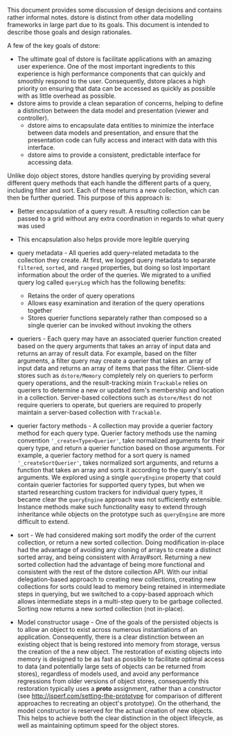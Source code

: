 This document provides some discussion of design decisions and contains rather informal notes. dstore is distinct from other data modelling frameworks in large part due to its goals. This document is intended to describe those goals and design rationales. 

A few of the key goals of dstore:

* The ultimate goal of dstore is facilitate applications with an amazing user experience. One of the most important ingredients to this experience is high performance components that can quickly and smoothly respond to the user. Consequently, dstore places a high priority on ensuring that data can be accessed as quickly as possible with as little overhead as possible.
* dstore aims to provide a clean separation of concerns, helping to define a distinction between the data model and presentation (viewer and controller).
  * dstore aims to encapsulate data entities to minimize the interface between data models and presentation, and ensure that the presentation code can fully access and interact with data with this interface.
  * dstore aims to provide a consistent, predictable interface for accessing data.

Unlike dojo object stores, dstore handles querying by providing several different query methods that each handle the different parts of a query, including filter and sort. Each of these returns a new collection, which can then be further queried. This purpose of this approach is:
* Better encapsulation of a query result. A resulting collection can be passed to a grid without any extra coordination in regards to what query was used
* This encapsulation also helps provide more legible querying

* query metadata - All queries add query-related metadata to the collection they create. At first, we logged query metadata to separate `filtered`, `sorted`, and `ranged` properties, but doing so lost important information about the order of the queries. We migrated to a unified query log called `queryLog` which has the following benefits:
  * Retains the order of query operations
  * Allows easy examination and iteration of the query operations together
  * Stores querier functions separately rather than composed so a single querier can be invoked without invoking the others

* queriers - Each query may have an associated querier function created based on the query arguments that takes an array of input data and returns an array of result data. For example, based on the filter arguments, a filter query may create a querier that takes an array of input data and returns an array of items that pass the filter. Client-side stores such as `dstore/Memory` completely rely on queriers to perform query operations, and the result-tracking mixin `Trackable` relies on queriers to determine a new or updated item's membership and location in a collection. Server-based collections such as `dstore/Rest` do not require queriers to operate, but queriers are required to properly maintain a server-based collection with `Trackable`.

* querier factory methods - A collection may provide a querier factory method for each query type. Querier factory methods use the naming convention `'_create<Type>Querier'`, take normalized arguments for their query type, and return a querier function based on those arguments. For example, a querier factory method for a sort query is named `'_createSortQuerier'`, takes normalized sort arguments, and returns a function that takes an array and sorts it according to the query's sort arguments. We explored using a single `queryEngine` property that could contain querier factories for supported query types, but when we started researching custom trackers for individual query types, it became clear the `queryEngine` approach was not sufficiently extensible. Instance methods make such functionality easy to extend through inheritance while objects on the prototype such as `queryEngine` are more difficult to extend.

* sort - We had considered making sort modify the order of the current collection, or return a new sorted collection. Doing modification in-place had the advantage of avoiding any cloning of arrays to create a distinct sorted array, and being consistent with Array#sort. Returning a new sorted collection had the advantage of being more functional and consistent with the rest of the dstore collection API. With our initial delegation-based approach to creating new collections, creating new collections for sorts could lead to memory being retained in intermediate steps in querying, but we switched to a copy-based approach which allows intermediate steps in a multi-step query to be garbage collected. Sorting now returns a new sorted collection (not in-place).

* Model constructor usage - One of the goals of the persisted objects is to allow an object to exist across numerous instantiations of an application. Consequently, there is a clear distinction between an existing object that is being restored into memory from storage, versus the creation of the a new object. The restoration of existing objects into memory is designed to be as fast as possible to facilitate optimal access to data (and potentially large sets of objects can be returned from stores), regardless of models used, and avoid any performance regressions from older versions of object stores, consequently this restoration typically uses a __proto__ assignment, rather than a constructor (see http://jsperf.com/setting-the-prototype for comparison of different approaches to recreating an object's prototype). On the otherhand, the model constructor is reserved for the actual creation of new objects. This helps to achieve both the clear distinction in the object lifecycle, as well as maintaining optimum speed for the object stores.
